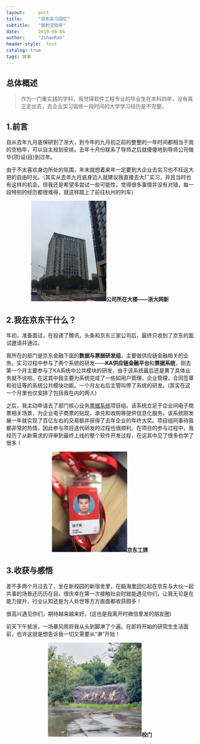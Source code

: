 ```yaml
---
layout:     post
title:      "京东实习回忆"
subtitle:   "我的空挡年"
date:       2019-09-04
author:     "ZihaoRao"
header-style:  text
catalog: true
tags: 故事
---
```






## 总体概述

> 作为一门重实践的学科，我觉得软件工程专业的毕业生在本科四年，没有真正走出去，去企业实习锻炼一段时间的大学学习经历是不完整。



## 1.前言

自从去年九月底保研到了浙大，到今年的九月初之前的整整的一年时间都相当于我的空档年，可以自主规划安排。去年十月份联系了导师之后就傻傻地到导师公司做毕(项)设(目)到过年。

由于不太喜欢身边所处的氛围，年末就想着来年一定要到大企业去实习也不枉这大把的自由时光。（其实从去年九月底身边人就建议我直接去大厂实习，并且当时也有这样的机会。但我还是希望多尝试一些可能性，觉得很多事情并没有对错，每一段特别的经历都很难得，就这样踏上了前往杭州的列车）

<div align="center"><img src="/img/in-post/content/intern-memories/sucsoft.jpg" width="40%"/><b>公司所在大楼——浙大网新</b></div>



## 2.我在京东干什么？

年初，准备面试，在投递了腾讯，头条和京东三家公司后，最终只收到了京东的面试邀请并通过。

我所在的部门是京东金融下面的**数据与票据研发组**，主要做供应链金融相关的业务。实习过程中参与了两个系统的研发——**KA供应链金融平台**和**票据系统**，刚去第一个月主要参与了KA系统中公共模块的研发，由于该系统最后还是黄了具体业务就不说啦。在这其中我主要为系统完成了一些如用户管理，企业管理，合同签章和验证等的系统公共模块功能。一个月左右后主管叫停了系统的研发。(其实在这一个月里也仅安排了包括我在内的两人) 

之后，我主动申请去了部门核心业务[票据系统](https://piaoju.jd.com/)项目组。该系统立足于企业间电子商票相关场景，为企业电子商票的贴现，承兑和收购等提供信息化服务。该系统刚发展一年就实现了百亿左右的交易额并获得了去年企业的年终大奖。项目组同事待我都非常的热情，因此参与项目迭代研发的过程也很顺利。在项目的参与过程中，我经历了从新需求的评审到最终上线的整个软件开发过程，在这其中见了很多也学了很多！

<div align="center"><img src="/img/in-post/content/intern-memories/work-card.jpg" width="40%"/><b>京东工牌</b></div>



## 3.收获与感悟

差不多两个月过去了，坐在新校园的新宿舍里，在脑海里回忆起在京东与大伙一起共事的场景还历历在目。很庆幸在第一次接触社会时就能遇见你们，让我无论是在能力提升，行业认知还是为人处世等方方面面都收获颇多！

很高兴遇见你们，期待越来越来好。(这也是我离开时微信里发的朋友圈)

前天下午抵浙，一场暴风雨将我从头到脚淋了个遍。在即将开始的研究生生活面前，也许这就是想告诉我一切又需要从“淋”开始！

<div align="center"><img src="/img/in-post/content/intern-memories/zju.jpg" width="50%"/><b>校门</b></div>
